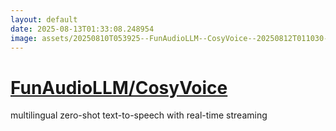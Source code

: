 ```yaml
---
layout: default
date: 2025-08-13T01:33:08.248954
image: assets/20250810T053925--FunAudioLLM--CosyVoice--20250812T011030--cropped.png
---
```


# [FunAudioLLM/CosyVoice](https://github.com/FunAudioLLM/CosyVoice)

multilingual zero-shot text-to-speech with real-time streaming
